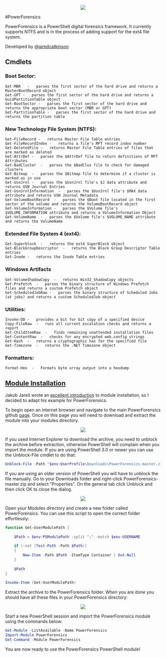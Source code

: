 <p align="center">
  <img src="https://2.bp.blogspot.com/-1LLYVd_quJU/VZVojHdUc-I/AAAAAAAAAy4/OOfTAKgq458/s1600/New_PowerForensics_Blue_xsmall_nontransparent.png">
</p>

#PowerForensics

PowerForensics is a PowerShell digital forensics framework. It currently
supports NTFS and is in the process of adding support for the ext4 file system.

Developed by [@jaredcatkinson](https://twitter.com/jaredcatkinson)

## Cmdlets
### Boot Sector:
    Get-MBR   -   parses the first sector of the hard drive and returns a MasterBootRecord object
    Get-GPT -   parses the first sector of the hard drive and returns a GuidPartitionTable object
    Get-BootSector -   parses the first sector of the hard drive and returns the appropriate boot sector (MBR or GPT)
    Get-PartitionTable -   parses the first sector of the hard drive and returns the partition table

### New Technology File System (NTFS):
    Get-FileRecord -   returns Master File Table entries
    Get-FileRecordIndex -   returns a file's MFT record index number
    Get-DeletedFile -   returns Master File Table entries of files that are marked as deleted
    Get-AttrDef -   parses the $AttrDef file to return definitions of MFT Attributes 
    Get-BadCluster  -   parses the $BadClus file to check for damaged clusters
    Get-Bitmap  -   parses the $Bitmap file to determine if a cluster is marked as in use
    Get-UsnJrnl -   parses the $UsnJrnl file's $J data attribute and returns USN Journal Entries
    Get-UsnJrnlInformation  -   parses the $UsnJrnl file's $MAX data attribute and returns USN Journal Metadata
    Get-VolumeBootRecord  -   parses the $Boot file located in the first sector of the volume and returns the VolumeBootRecord object
    Get-VolumeInformation -   parses the $Volume file's $VOLUME_INFORMATION attribute and returns a VolumeInformation Object
    Get-VolumeName  -   parses the $Volume file's $VOLUME_NAME attribute and returns the VolumeName

### Extended File System 4 (ext4):
    Get-Superblock  -   returns the ext4 SuperBlock object
    Get-BlockGroupDescriptor  -   returns the Block Group Descriptor Table entries
    Get-Inode -   returns the Inode Table entries

### Windows Artifacts
    Get-VolumeShadowCopy  -   returns Win32_ShadowCopy objects
    Get-Prefetch  -   parses the binary structure of Windows Prefetch files and returns a custom Prefetch object
    Get-ScheduledJobRaw -   parses the binary structure of Scheduled Jobs (at jobs) and returns a custom ScheduledJob object

### Utilities:
    Invoke-DD -   provides a bit for bit copy of a specified device
    Copy-FileRaw  -   runs all current escalation checks and returns a report
    Get-ChildItemRaw  -   finds remaining unattended installation files
    Get-ContentRaw  -   checks for any encrypted web.config strings
    Get-Hash  -   returns a cryptographic has for the specified file
    Get-Timezone  -   returns the .NET Timezone object

### Formatters:
    Format-Hex  -   Formats byte array output into a hexdump

## [Module Installation](https://msdn.microsoft.com/en-us/library/dd878350(v=vs.85).aspx)
Jakub Jareš wrote an [excellent introduction](http://www.powershellmagazine.com/2014/03/12/get-started-with-pester-powershell-unit-testing-framework/) to module installation, so I decided to adapt his example for PowerForensics. 

To begin open an internet browser and navigate to the main PowerForensics github [page](https://github.com/Invoke-IR/PowerForensics). Once on this page you will need to download and extract the module into your modules directory.

<p align="center">
  <img src="http://3.bp.blogspot.com/-grhkJC70sRo/Vd_eHf1lejI/AAAAAAAAA4E/QaEnIZQREew/s640/Screenshot%2B2015-08-27%2B23.57.32.png">
</p>

If you used Internet Explorer to download the archive, you need to unblock the archive before extraction, otherwise PowerShell will complain when you import the module. If you are using PowerShell 3.0 or newer you can use the Unblock-File cmdlet to do that:
```powershell
Unblock-File -Path "$env:UserProfile\Downloads\PowerForensics-master.zip"
```

If you are using an older version of PowerShell you will have to unblock the file manually. Go to your Downloads folder and right-click PowerForensics-master.zip and select "Properties". On the general tab click Unblock and then click OK to close the dialog.

<p align="center">
  <img src="http://3.bp.blogspot.com/-A6C2p8swj50/Vd_eHSFhWVI/AAAAAAAAA4A/y7PMPb1XRCk/s640/Screenshot%2B2015-08-27%2B23.58.30.png">
</p>

Open your Modules directory and create a new folder called PowerForensics. You can use this script to open the correct folder effortlessly:
```powershell
function Get-UserModulePath {
 
    $Path = $env:PSModulePath -split ";" -match $env:USERNAME
 
    if (-not (Test-Path -Path $Path))
    {
        New-Item -Path $Path -ItemType Container | Out-Null
    }
    
    $Path
}
 
Invoke-Item (Get-UserModulePath)
```

Extract the archive to the PowerForensics folder. When you are done you should have all these files in your PowerForensics directory:

<p align="center">
  <img src="http://3.bp.blogspot.com/-1I65699uSJk/Vd_f3zNuFDI/AAAAAAAAA4U/NCO52iz3w84/s640/Screenshot%2B2015-08-28%2B00.13.00.png">
</p>

Start a new PowerShell session and import the PowerForensics module using the commands below:
```powershell
Get-Module -ListAvailable -Name PowerForensics
Import-Module PowerForensics
Get-Command -Module PowerForensics
```

You are now ready to use the PowerForensics PowerShell module!
